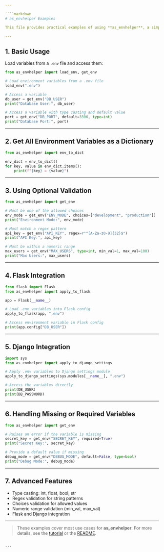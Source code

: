 ```yaml
---

````markdown
# as_envhelper Examples

This file provides practical examples of using **as_envhelper**, a simple and powerful Python environment variable loader.  

---
```


## 1. Basic Usage

Load variables from a `.env` file and access them:

```python
from as_envhelper import load_env, get_env

# Load environment variables from a .env file
load_env(".env")

# Access a variable
db_user = get_env("DB_USER")
print("Database User:", db_user)

# Access a variable with type casting and default value
port = get_env("DB_PORT", default=3306, type=int)
print("Database Port:", port)
````

---

## 2. Get All Environment Variables as a Dictionary

```python
from as_envhelper import env_to_dict

env_dict = env_to_dict()
for key, value in env_dict.items():
    print(f"{key} = {value}")
```

---

## 3. Using Optional Validation

```python
from as_envhelper import get_env

# Must be one of the allowed choices
env_mode = get_env("ENV_MODE", choices=["development", "production"])
print("Environment Mode:", env_mode)

# Must match a regex pattern
api_key = get_env("API_KEY", regex=r"^[A-Za-z0-9]{32}$")
print("API Key:", api_key)

# Must be within a numeric range
max_users = get_env("MAX_USERS", type=int, min_val=1, max_val=100)
print("Max Users:", max_users)
```

---

## 4. Flask Integration

```python
from flask import Flask
from as_envhelper import apply_to_flask

app = Flask(__name__)

# Load .env variables into Flask config
apply_to_flask(app, ".env")

# Access environment variable in Flask config
print(app.config["DB_USER"])
```

---

## 5. Django Integration

```python
import sys
from as_envhelper import apply_to_django_settings

# Apply .env variables to Django settings module
apply_to_django_settings(sys.modules[__name__], ".env")

# Access the variables directly
print(DB_USER)
print(DB_PASSWORD)
```

---

## 6. Handling Missing or Required Variables

```python
from as_envhelper import get_env

# Raises an error if the variable is missing
secret_key = get_env("SECRET_KEY", required=True)
print("Secret Key:", secret_key)

# Provide a default value if missing
debug_mode = get_env("DEBUG_MODE", default=False, type=bool)
print("Debug Mode:", debug_mode)
```

---

## 7. Advanced Features

* Type casting: int, float, bool, str
* Regex validation for string patterns
* Choices validation for allowed values
* Numeric range validation (min\_val, max\_val)
* Flask and Django integration

---

> These examples cover most use cases for **as_envhelper**. For more details, see the [tutorial](tutorial.md) or the [README](../README.md).

```

---


```

